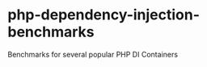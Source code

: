 php-dependency-injection-benchmarks
===================================

Benchmarks for several popular PHP DI Containers 
